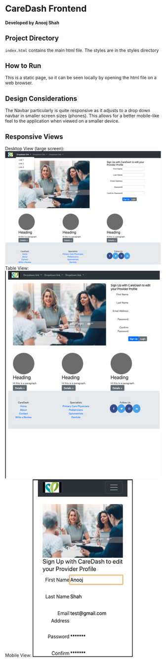 # CareDash Frontend 
#### Developed by Anooj Shah

## Project Directory
`index.html` contains the main html file.
The styles are in the styles directory

## How to Run 
This is a static page, so it can be seen locally by opening the html file on a web browser.

## Design Considerations
The Navbar particularly is quite responsive as it adjusts to a drop down navbar in smaller screen sizes (phones). This allows for a better mobile-like feel to the application when viewed on a smaller device. 

## Responsive Views
Desktop View (large screen): 
![DesktopView](images/desktop_view.png)
Table View: 
![Tablet View](images/ipad_pro_view.png)
Mobile View: 
![Mobile View](images/iphone_view.png)
